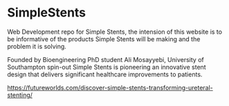 # SimpleStents

Web Development repo for Simple Stents, the intension of this website is to be informative of the products Simple Stents will be making and the problem it is solving.

Founded by Bioengineering PhD student Ali Mosayyebi, University of Southampton spin-out Simple Stents is pioneering an innovative stent design that delivers significant healthcare improvements to patients.


https://futureworlds.com/discover-simple-stents-transforming-ureteral-stenting/
